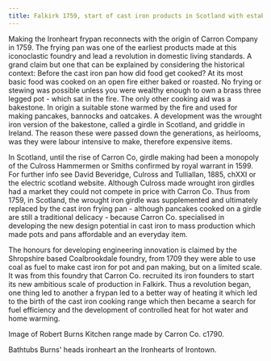 ```yaml
---
title: Falkirk 1759, start of cast iron products in Scotland with establishment of Carron Co.
---
```


Making the Ironheart frypan reconnects with the origin of Carron Company in 1759. The frying pan was one of the earliest products made at this iconoclastic foundry and lead a revolution in domestic living standards. A grand claim but one that can be explained by considering the historical context: Before the cast iron pan how did food get cooked? At its most basic food was cooked on an open fire either baked or roasted. No frying or stewing was possible unless you were wealthy enough to own a brass three legged pot - which sat in the fire.  The only other cooking aid was a bakestone. In origin a suitable stone warmed by the fire and used for making pancakes, bannocks and oatcakes. A development was the wrought iron version of the bakestone, called a girdle in Scotland, and griddle in Ireland. The reason these were passed down the generations, as heirlooms, was they were labour intensive to make, therefore expensive items.

In Scotland, until the rise of Carron Co, girdle making had been a monopoly of the Culross Hammermen or Smiths confirmed by royal warrant in 1599. For further info see David Beveridge, Culross and Tulliallan, 1885, chXXI or the electric scotland website. Although Culross made wrought iron girdles had  a market they could not compete in price with Carron Co. Thus from 1759, in Scotland, the wrought iron girdle was supplemented and ultimately replaced by the cast iron frying pan - although pancakes cooked on a girdle are still a traditional delicacy - because Carron Co. specialised in developing the new design potential in cast iron to mass production which made pots and pans affordable and an everyday item.

The honours for developing engineering innovation is claimed by the Shropshire based Coalbrookdale foundry, from 1709 they were able to use coal as fuel to make cast iron for pot and pan making, but on a limited scale. It was from this foundry that Carron Co. recruited its iron founders to start its new ambitious scale of production in Falkirk. Thus a revolution began, one thing led to another a frypan led to a better way of heating it which led to the birth of the cast iron cooking range which then became a search for fuel efficiency and the development of controlled heat for hot water and home warming.  

Image of Robert Burns Kitchen range made by Carron Co. c1790.

Bathtubs
Burns' heads
ironheart an the Ironhearts of Irontown.
